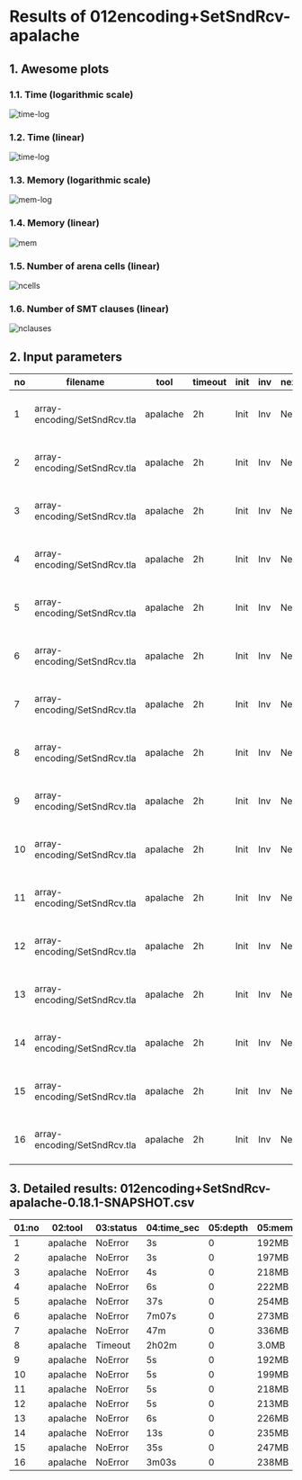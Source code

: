 # Results of 012encoding+SetSndRcv-apalache


## 1. Awesome plots

### 1.1. Time (logarithmic scale)

![time-log](012encoding+SetSndRcv-apalache-time-log.svg "Time Log")

### 1.2. Time (linear)

![time-log](012encoding+SetSndRcv-apalache-time.svg "Time Log")

### 1.3. Memory (logarithmic scale)

![mem-log](012encoding+SetSndRcv-apalache-mem-log.svg "Memory Log")

### 1.4. Memory (linear)

![mem](012encoding+SetSndRcv-apalache-mem.svg "Memory Log")

### 1.5. Number of arena cells (linear)

![ncells](012encoding+SetSndRcv-apalache-ncells.svg "Number of arena cells")

### 1.6. Number of SMT clauses (linear)

![nclauses](012encoding+SetSndRcv-apalache-nclauses.svg "Number of SMT clauses")

## 2. Input parameters

no  |  filename                      |  tool      |  timeout  |  init  |  inv  |  next  |  args
----|--------------------------------|------------|-----------|--------|-------|--------|-----------------------------------------------------
1   |  array-encoding/SetSndRcv.tla  |  apalache  |  2h       |  Init  |  Inv  |  Next  |  --smt-encoding=arrays --length=0 --cinit=CInit0
2   |  array-encoding/SetSndRcv.tla  |  apalache  |  2h       |  Init  |  Inv  |  Next  |  --smt-encoding=arrays --length=2 --cinit=CInit2
3   |  array-encoding/SetSndRcv.tla  |  apalache  |  2h       |  Init  |  Inv  |  Next  |  --smt-encoding=arrays --length=4 --cinit=CInit4
4   |  array-encoding/SetSndRcv.tla  |  apalache  |  2h       |  Init  |  Inv  |  Next  |  --smt-encoding=arrays --length=6 --cinit=CInit6
5   |  array-encoding/SetSndRcv.tla  |  apalache  |  2h       |  Init  |  Inv  |  Next  |  --smt-encoding=arrays --length=8 --cinit=CInit8
6   |  array-encoding/SetSndRcv.tla  |  apalache  |  2h       |  Init  |  Inv  |  Next  |  --smt-encoding=arrays --length=10 --cinit=CInit10
7   |  array-encoding/SetSndRcv.tla  |  apalache  |  2h       |  Init  |  Inv  |  Next  |  --smt-encoding=arrays --length=12 --cinit=CInit12
8   |  array-encoding/SetSndRcv.tla  |  apalache  |  2h       |  Init  |  Inv  |  Next  |  --smt-encoding=arrays --length=14 --cinit=CInit14
9   |  array-encoding/SetSndRcv.tla  |  apalache  |  2h       |  Init  |  Inv  |  Next  |  --smt-encoding=oopsla19 --length=0 --cinit=CInit0
10  |  array-encoding/SetSndRcv.tla  |  apalache  |  2h       |  Init  |  Inv  |  Next  |  --smt-encoding=oopsla19 --length=2 --cinit=CInit2
11  |  array-encoding/SetSndRcv.tla  |  apalache  |  2h       |  Init  |  Inv  |  Next  |  --smt-encoding=oopsla19 --length=4 --cinit=CInit4
12  |  array-encoding/SetSndRcv.tla  |  apalache  |  2h       |  Init  |  Inv  |  Next  |  --smt-encoding=oopsla19 --length=6 --cinit=CInit6
13  |  array-encoding/SetSndRcv.tla  |  apalache  |  2h       |  Init  |  Inv  |  Next  |  --smt-encoding=oopsla19 --length=8 --cinit=CInit8
14  |  array-encoding/SetSndRcv.tla  |  apalache  |  2h       |  Init  |  Inv  |  Next  |  --smt-encoding=oopsla19 --length=10 --cinit=CInit10
15  |  array-encoding/SetSndRcv.tla  |  apalache  |  2h       |  Init  |  Inv  |  Next  |  --smt-encoding=oopsla19 --length=12 --cinit=CInit12
16  |  array-encoding/SetSndRcv.tla  |  apalache  |  2h       |  Init  |  Inv  |  Next  |  --smt-encoding=oopsla19 --length=14 --cinit=CInit14

## 3. Detailed results: 012encoding+SetSndRcv-apalache-0.18.1-SNAPSHOT.csv

01:no  |  02:tool   |  03:status  |  04:time_sec  |  05:depth  |  05:mem_kb  |  10:ninit_trans  |  11:ninit_trans  |  12:ncells  |  13:nclauses  |  14:navg_clause_len
-------|------------|-------------|---------------|------------|-------------|------------------|------------------|-------------|---------------|--------------------
1      |  apalache  |  NoError    |  3s           |  0         |  192MB      |  0               |  0               |  12         |  7.0          |  5.0
2      |  apalache  |  NoError    |  3s           |  0         |  197MB      |  0               |  0               |  83         |  78           |  8.0
3      |  apalache  |  NoError    |  4s           |  0         |  218MB      |  0               |  0               |  207        |  220          |  10
4      |  apalache  |  NoError    |  6s           |  0         |  222MB      |  0               |  0               |  355        |  410          |  10
5      |  apalache  |  NoError    |  37s          |  0         |  254MB      |  0               |  0               |  527        |  648          |  11
6      |  apalache  |  NoError    |  7m07s        |  0         |  273MB      |  0               |  0               |  723        |  934          |  12
7      |  apalache  |  NoError    |  47m          |  0         |  336MB      |  0               |  0               |  943        |  1.0K         |  12
8      |  apalache  |  Timeout    |  2h02m        |  0         |  3.0MB      |  0               |  0               |  1.0K       |  1.0K         |  12
9      |  apalache  |  NoError    |  5s           |  0         |  192MB      |  0               |  0               |  13         |  11           |  6.0
10     |  apalache  |  NoError    |  5s           |  0         |  199MB      |  0               |  0               |  93         |  103          |  8.0
11     |  apalache  |  NoError    |  5s           |  0         |  218MB      |  0               |  0               |  235        |  281          |  10
12     |  apalache  |  NoError    |  5s           |  0         |  213MB      |  0               |  0               |  401        |  507          |  11
13     |  apalache  |  NoError    |  6s           |  0         |  226MB      |  0               |  0               |  591        |  781          |  12
14     |  apalache  |  NoError    |  13s          |  0         |  235MB      |  0               |  0               |  805        |  1.0K         |  12
15     |  apalache  |  NoError    |  35s          |  0         |  247MB      |  0               |  0               |  1.0K       |  1.0K         |  13
16     |  apalache  |  NoError    |  3m03s        |  0         |  238MB      |  0               |  0               |  1.0K       |  1.0K         |  13
